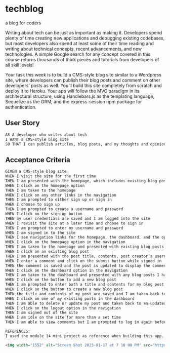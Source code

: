 # techblog
a blog for coders

Writing about tech can be just as important as making it. Developers spend plenty of time creating new applications and debugging existing codebases, but most developers also spend at least some of their time reading and writing about technical concepts, recent advancements, and new technologies. A simple Google search for any concept covered in this course returns thousands of think pieces and tutorials from developers of all skill levels!

Your task this week is to build a CMS-style blog site similar to a Wordpress site, where developers can publish their blog posts and comment on other developers’ posts as well. You’ll build this site completely from scratch and deploy it to Heroku. Your app will follow the MVC paradigm in its architectural structure, using Handlebars.js as the templating language, Sequelize as the ORM, and the express-session npm package for authentication.

## User Story

```md
AS A developer who writes about tech
I WANT a CMS-style blog site
SO THAT I can publish articles, blog posts, and my thoughts and opinions
```

## Acceptance Criteria

```md
GIVEN a CMS-style blog site
WHEN I visit the site for the first time
THEN I am presented with the homepage, which includes existing blog posts if any have been posted; navigation links for the homepage and the dashboard; and the option to log in
WHEN I click on the homepage option
THEN I am taken to the homepage
WHEN I click on any other links in the navigation
THEN I am prompted to either sign up or sign in
WHEN I choose to sign up
THEN I am prompted to create a username and password
WHEN I click on the sign-up button
THEN my user credentials are saved and I am logged into the site
WHEN I revisit the site at a later time and choose to sign in
THEN I am prompted to enter my username and password
WHEN I am signed in to the site
THEN I see navigation links for the homepage, the dashboard, and the option to log out
WHEN I click on the homepage option in the navigation
THEN I am taken to the homepage and presented with existing blog posts that include the post title and the date created
WHEN I click on an existing blog post
THEN I am presented with the post title, contents, post creator’s username, and date created for that post and have the option to leave a comment
WHEN I enter a comment and click on the submit button while signed in
THEN the comment is saved and the post is updated to display the comment, the comment creator’s username, and the date created
WHEN I click on the dashboard option in the navigation
THEN I am taken to the dashboard and presented with any blog posts I have already created and the option to add a new blog post
WHEN I click on the button to add a new blog post
THEN I am prompted to enter both a title and contents for my blog post
WHEN I click on the button to create a new blog post
THEN the title and contents of my post are saved and I am taken back to an updated dashboard with my new blog post
WHEN I click on one of my existing posts in the dashboard
THEN I am able to delete or update my post and taken back to an updated dashboard
WHEN I click on the logout option in the navigation
THEN I am signed out of the site
WHEN I am idle on the site for more than a set time
THEN I am able to view comments but I am prompted to log in again before I can add, update, or delete comments

REFERENCES:
I used the module 14 mini project as reference when building this app.

<img width="1552" alt="Screen Shot 2023-01-17 at 7 10 00 PM" src="https://user-images.githubusercontent.com/111266296/213040007-b6d70734-abe3-4e49-bcce-2434cc7bb91b.png">
